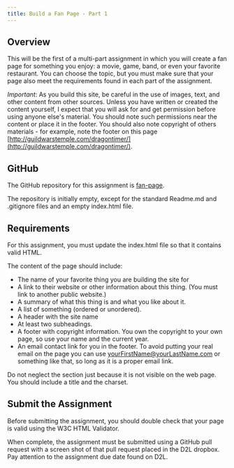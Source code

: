 ```yaml
---
title: Build a Fan Page - Part 1
---
```


## Overview
This will be the first of a multi-part assignment in which you will create a fan page for something you enjoy: a movie, game, band, or even your favorite restaurant.  You can choose the topic, but you must make sure that your page also meet the requirements found in each part of the assignment.

*Important*: As you build this site, be careful in the use of images, text, and other content from other sources. Unless you have written or created the content yourself, I expect that you will ask for and get permission before using anyone else's material. You should note such permissions near the content or place it in the footer. You should also note copyright of others materials - for example, note the footer on this page [http://guildwarstemple.com/dragontimer/](http://guildwarstemple.com/dragontimer/).

## GitHub
The GitHub repository for this assignment is [fan-page](https://github.com/htc-ccis1301/fan-page).

The repository is initially empty, except for the standard Readme.md and .gitignore files and an empty index.html file.

## Requirements
For this assignment, you must update the index.html file so that it contains valid HTML.

The content of the page should include:

- The name of your favorite thing you are building the site for
- A link to their website or other information about this thing. (You must link to another public website.)
- A summary of what this thing is and what you like about it.
- A list of something (ordered or unordered).
- A header with the site name
- At least two subheadings.
- A footer with copyright information.  You own the copyright to your own page, so use your name and the current year.
- An email contact link for you in the footer.  To avoid putting your real email on the page you can use yourFirstName@yourLastName.com or something like that, so long as it is a proper email link.

Do not neglect the <head> section just because it is not visible on the web page. You should include a title and the charset.

## Submit the Assignment
Before submitting the assignment, you should double check that your page is valid using the W3C HTML Validator.  

When complete, the assignment must be submitted using a GitHub pull request with a screen shot of that pull request placed in the D2L dropbox.  Pay attention to the assignment due date found on D2L.
